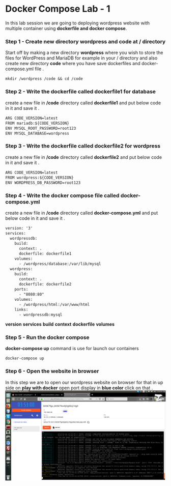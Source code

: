 # Docker Compose Lab - 1

In this lab session we are going to deploying wordpress website with multiple container using **dockerfile and docker compose**.

### Step 1 - Create new directory **wordpress** and **code** at / directory 
Start off by making a new directory **wordpress** where you wish to store the files for WordPress and MariaDB for example in your / directory and also create new directory **code** where you have save dockerfiles and docker-compose.yml file .
```
mkdir /wordpress /code && cd /code
```

### Step 2 - Write the dockerfile called **dockerfile1** for database 
create a new file in **/code** directory called **dockerfile1** and put below code in it and save it .
```
ARG CODE_VERSION=latest
FROM mariadb:${CODE_VERSION}
ENV MYSQL_ROOT_PASSWORD=root123
ENV MYSQL_DATABASE=wordpress
```

### Step 3 - Write the dockerfile called **dockerfile2** for wordpress
create a new file in **/code** directory called **dockerfile2** and put below code in it and save it .
```
ARG CODE_VERSION=latest
FROM wordpress:${CODE_VERSION}
ENV WORDPRESS_DB_PASSWORD=root123
```

### Step 4 - Write the **docker compose** file called **docker-compose.yml** 
create a new file in **/code** directory called **docker-compose.yml** and put below code in it and save it .
```
version: '3'
services:
  wordpressdb:
    build:
      context: .
      dockerfile: dockerfile1
    volumes:
      - /wordpress/database:/var/lib/mysql
  wordpress:
    build:
      context: .
      dockerfile: dockerfile2
    ports:
      - "8080:80"
    volumes:
      - /wordpress/html:/var/www/html
    links:
      - wordpressdb:mysql
```
**version**
**services**
**build**
**context**
**dockerfile**
**volumes**

### Step 5 - Run the docker compose 
**docker-compose up** command is use for launch our containers
```
docker-compose up
```
### Step 6 - Open the website in browser
In this step we are to open our wordpress website on browser for that in up side on **play with docker** open port display in **blue color** click on that .
![play_with_dockeer](../images/labs_required/12.png)

